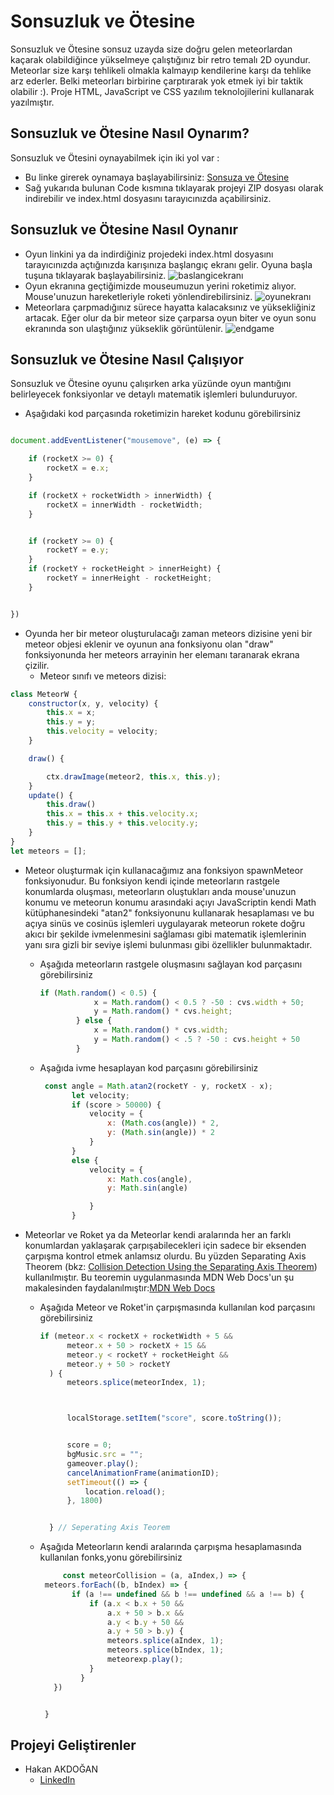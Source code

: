 # Sonsuzluk ve Ötesine
Sonsuzluk ve Ötesine sonsuz uzayda size doğru gelen meteorlardan kaçarak olabildiğince yükselmeye çalıştığınız bir retro temalı 2D oyundur. Meteorlar size karşı tehlikeli olmakla kalmayıp kendilerine karşı da tehlike arz ederler. Belki meteorları birbirine çarptırarak yok etmek iyi bir taktik olabilir :). Proje HTML, JavaScript ve CSS yazılım teknolojilerini kullanarak yazılmıştır.

## Sonsuzluk ve Ötesine Nasıl Oynarım?
Sonsuzluk ve Ötesini oynayabilmek için iki yol var :
* Bu linke girerek oynamaya başlayabilirsiniz: [Sonsuza ve Ötesine](http://sonsuzaveotesine.eu5.org/)
* Sağ yukarıda bulunan Code kısmına tıklayarak projeyi ZIP dosyası olarak indirebilir ve index.html dosyasını tarayıcınızda açabilirsiniz.

## Sonsuzluk ve Ötesine Nasıl Oynanır

* Oyun linkini ya da indirdiğiniz projedeki index.html dosyasını tarayıcınızda açtığınızda karışınıza başlangıç ekranı gelir. Oyuna başla tuşuna tıklayarak başlayabilirsiniz.
![baslangicekranı](https://user-images.githubusercontent.com/54938929/117588971-9bc6ac00-b12f-11eb-89d7-17db903582f7.png)
* Oyun ekranına geçtiğimizde mouseumuzun yerini roketimiz alıyor. Mouse'unuzun hareketleriyle roketi yönlendirebilirsiniz.
![oyunekranı](https://user-images.githubusercontent.com/54938929/117589199-dc72f500-b130-11eb-8963-16f4c013a100.png)
* Meteorlara çarpmadığınız sürece hayatta kalacaksınız ve yüksekliğiniz artacak. Eğer olur da bir meteor size çarparsa oyun biter ve oyun sonu ekranında son ulaştığınız yükseklik görüntülenir.
![endgame](https://user-images.githubusercontent.com/54938929/117589314-6622c280-b131-11eb-8371-ede71a1df81a.png)



## Sonsuzluk ve Ötesine Nasıl Çalışıyor
Sonsuzluk ve Ötesine oyunu çalışırken arka yüzünde oyun mantığını belirleyecek fonksiyonlar ve detaylı matematik işlemleri bulunduruyor.

* Aşağıdaki kod parçasında roketimizin hareket kodunu görebilirsiniz
```javascript

document.addEventListener("mousemove", (e) => {

    if (rocketX >= 0) {
        rocketX = e.x;
    }

    if (rocketX + rocketWidth > innerWidth) {
        rocketX = innerWidth - rocketWidth;
    }


    if (rocketY >= 0) {
        rocketY = e.y;
    }
    if (rocketY + rocketHeight > innerHeight) {
        rocketY = innerHeight - rocketHeight;
    }


})
```
* Oyunda her bir meteor oluşturulacağı zaman meteors dizisine yeni bir meteor objesi eklenir ve oyunun ana fonksiyonu olan "draw" fonksiyonunda her meteors arrayinin her elemanı taranarak ekrana çizilir.
  * Meteor sınıfı ve meteors dizisi:
```javascript
class MeteorW {
    constructor(x, y, velocity) {
        this.x = x;
        this.y = y;
        this.velocity = velocity;
    }

    draw() {

        ctx.drawImage(meteor2, this.x, this.y);
    }
    update() {
        this.draw()
        this.x = this.x + this.velocity.x;
        this.y = this.y + this.velocity.y;
    }
}
let meteors = [];
```
* Meteor oluşturmak için kullanacağımız ana fonksiyon spawnMeteor fonksiyonudur. Bu fonksiyon kendi içinde meteorların rastgele konumlarda oluşması, meteorların oluştukları anda mouse'unuzun konumu ve meteorun konumu arasındaki açıyı JavaScriptin kendi Math kütüphanesindeki "atan2" fonksiyonunu kullanarak hesaplaması ve bu açıya sinüs ve cosinüs işlemleri uygulayarak meteorun rokete doğru akıcı bir şekilde ivmelenmesini sağlaması gibi matematik işlemlerinin yanı sıra gizli bir seviye işlemi bulunması gibi özellikler bulunmaktadır.
  * Aşağıda meteorların rastgele oluşmasını sağlayan kod parçasını görebilirsiniz
    ```javascript
    if (Math.random() < 0.5) {
                x = Math.random() < 0.5 ? -50 : cvs.width + 50;
                y = Math.random() * cvs.height;
            } else {
                x = Math.random() * cvs.width;
                y = Math.random() < .5 ? -50 : cvs.height + 50
            }
    ```
   * Aşağıda ivme hesaplayan kod parçasını görebilirsiniz
     ```javascript
      const angle = Math.atan2(rocketY - y, rocketX - x);
            let velocity;
            if (score > 50000) {
                velocity = {
                    x: (Math.cos(angle)) * 2,
                    y: (Math.sin(angle)) * 2
                }
            }
            else {
                velocity = {
                    x: Math.cos(angle),
                    y: Math.sin(angle)

                }
            }
     ```
     
* Meteorlar ve Roket ya da Meteorlar kendi aralarında her an farklı konumlardan yaklaşarak çarpışabilecekleri için sadece bir eksenden çarpışma kontrol etmek anlamsız olurdu. Bu yüzden Separating Axis Theorem (bkz: [Collision Detection Using the Separating Axis Theorem](https://gamedevelopment.tutsplus.com/tutorials/collision-detection-using-the-separating-axis-theorem--gamedev-169)) kullanılmıştır. Bu teoremin uygulanmasında MDN Web Docs'un şu makalesinden faydalanılmıştır:[MDN Web Docs](https://developer.mozilla.org/en-US/docs/Games/Techniques/2D_collision_detection)
   * Aşağıda Meteor ve Roket'in çarpışmasında kullanılan kod parçasını görebilirsiniz
      ```javascript
      if (meteor.x < rocketX + rocketWidth + 5 &&
            meteor.x + 50 > rocketX + 15 &&
            meteor.y < rocketY + rocketHeight &&
            meteor.y + 50 > rocketY
        ) {
            meteors.splice(meteorIndex, 1);



            localStorage.setItem("score", score.toString());


            score = 0;
            bgMusic.src = "";
            gameover.play();
            cancelAnimationFrame(animationID);
            setTimeout(() => {
                location.reload();
            }, 1800)


        } // Seperating Axis Teorem
      ```
    * Aşağıda Meteorların kendi aralarında çarpışma hesaplamasında kullanılan fonks,yonu görebilirsiniz
       ```javascript
            const meteorCollision = (a, aIndex,) => {
        meteors.forEach((b, bIndex) => {
              if (a !== undefined && b !== undefined && a !== b) {
                  if (a.x < b.x + 50 &&
                      a.x + 50 > b.x &&
                      a.y < b.y + 50 &&
                      a.y + 50 > b.y) {
                      meteors.splice(aIndex, 1);
                      meteors.splice(bIndex, 1);
                      meteorexp.play();
                  }
                }
          })


        }
       ```
## Projeyi Geliştirenler
 * Hakan AKDOĞAN
   * [LinkedIn](https://www.linkedin.com/in/hakan-akdogan/)
  
 

